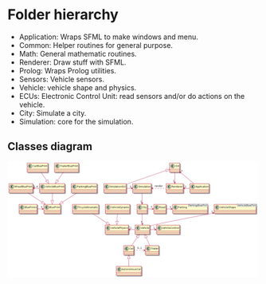 # Folder hierarchy

- Application: Wraps SFML to make windows and menu.
- Common: Helper routines for general purpose.
- Math: General mathematic routines.
- Renderer: Draw stuff with SFML.
- Prolog: Wraps Prolog utilities.
- Sensors: Vehicle sensors.
- Vehicle: vehicle shape and physics.
- ECUs: Electronic Control Unit: read sensors and/or do actions on the vehicle.
- City: Simulate a city.
- Simulation: core for the simulation.

## Classes diagram

![classes](../doc/Architecture/classes.png)
